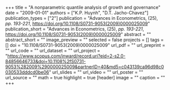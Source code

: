 +++
title = "A nonparametric quantile analysis of growth and governance"
date = "2009-01-01"
authors = ["K.P. Huynh", "D.T. Jacho-Chavez"]
publication_types = ["2"]
publication = "Advances in Econometrics, (25), _pp. 193-221_, https://doi.org/10.1108/S0731-9053(2009)0000025009"
publication_short = "Advances in Econometrics, (25), _pp. 193-221_, https://doi.org/10.1108/S0731-9053(2009)0000025009"
abstract = ""
abstract_short = ""
image_preview = ""
selected = false
projects = []
tags = []
doi = "10.1108/S0731-9053(2009)0000025009"
url_pdf = ""
url_preprint = ""
url_code = ""
url_dataset = ""
url_project = "https://www.scopus.com/inward/record.uri?eid=2-s2.0-84856646733&doi=10.1108%2fS0731-9053%282009%290000025009&partnerID=40&md5=c043139ca96d98c0030533dddcd0be06"
url_slides = ""
url_video = ""
url_poster = ""
url_source = ""
math = true
highlight = true
[header]
image = ""
caption = ""
+++
